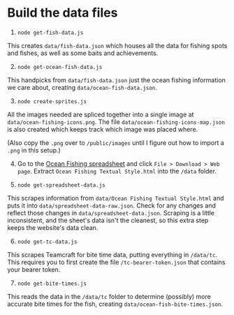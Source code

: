 # Build the data files

1. `node get-fish-data.js`

This creates `data/fish-data.json` which houses all the data for fishing spots and fishes, as well as some baits and achievements.

2. `node get-ocean-fish-data.js`

This handpicks from `data/fish-data.json` just the ocean fishing information we care about, creating `data/ocean-fish-data.json`.

3. `node create-sprites.js`

All the images needed are spliced together into a single image at `data/ocean-fishing-icons.png`. The file `data/ocean-fishing-icons-map.json` is also created which keeps track which image was placed where.

(Also copy the `.png` over to `/public/images` until I figure out how to import a `.png` in this setup.)

4. Go to the [Ocean Fishing spreadsheet](https://docs.google.com/spreadsheets/d/1brCfvmSdYl7RcY9lkgm_ds8uaFqq7qaxOOz-5BfHuuk/edit#gid=149797934) and click `File > Download > Web page`. Extract `Ocean Fishing Textual Style.html` into the `/data` folder.

5. `node get-spreadsheet-data.js`

This scrapes information from `data/Ocean Fishing Textual Style.html` and puts it into `data/spreadsheet-data-raw.json`. Check for any changes and reflect those changes in `data/spreadsheet-data.json`. Scraping is a little inconsistent, and the sheet's data isn't the cleanest, so this extra step keeps the website's data clean.

6. `node get-tc-data.js`

This scrapes Teamcraft for bite time data, putting everything in `/data/tc`. This requires you to first create the file `/tc-bearer-token.json` that contains your bearer token.

7. `node get-bite-times.js`

This reads the data in the `/data/tc` folder to determine (possibly) more accurate bite times for the fish, creating `data/ocean-fish-bite-times.json`.
